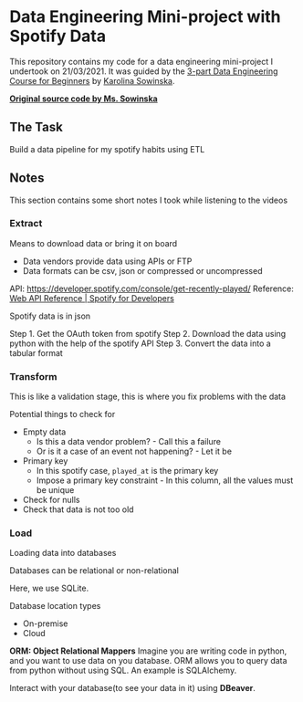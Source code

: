 # Data Engineering Mini-project with Spotify Data

This repository contains my code for a data engineering mini-project I undertook on 21/03/2021. It was guided by the [3-part Data Engineering Course for Beginners](https://www.youtube.com/watch?v=dvviIUKwH7o) by [Karolina Sowinska](https://www.linkedin.com/in/karolina-sowinska-b3070b103/). 

[**Original source code by Ms. Sowinska**](https://github.com/karolina-sowinska/free-data-engineering-course-for-beginners)

## The Task

Build a data pipeline for my spotify habits using ETL

## Notes
This section contains some short notes I took while listening to the videos

### Extract
Means to download data or bring it on board

- Data vendors provide data using APIs or FTP
- Data formats can be csv, json or compressed or uncompressed

API: https://developer.spotify.com/console/get-recently-played/
Reference: [Web API Reference | Spotify for Developers](https://developer.spotify.com/documentation/web-api/reference/#endpoint-get-recently-played)

Spotify data is in json

Step 1. Get the OAuth token from spotify
Step 2. Download the data using python with the help of the spotify API
Step 3. Convert the data into a tabular format

### Transform
This is like a validation stage, this is where you fix problems with the data

Potential things to check for
- Empty data
	- Is this a data vendor problem? - Call this a failure
	- Or is it a case of an event not happening? - Let it be
- Primary key
	- In this spotify case, `played_at` is the primary key
	- Impose a primary key constraint - In this column, all the values must be unique
- Check for nulls
- Check that data is not too old

### Load
Loading data into databases

Databases can be relational or non-relational

Here, we use SQLite. 

Database location types
- On-premise
- Cloud

**ORM: Object Relational Mappers**
Imagine you are writing code in python, and you want to use data on you database. ORM allows you to query data from python without using SQL. An example is SQLAlchemy.

Interact with your database(to see your data in it) using **DBeaver**.